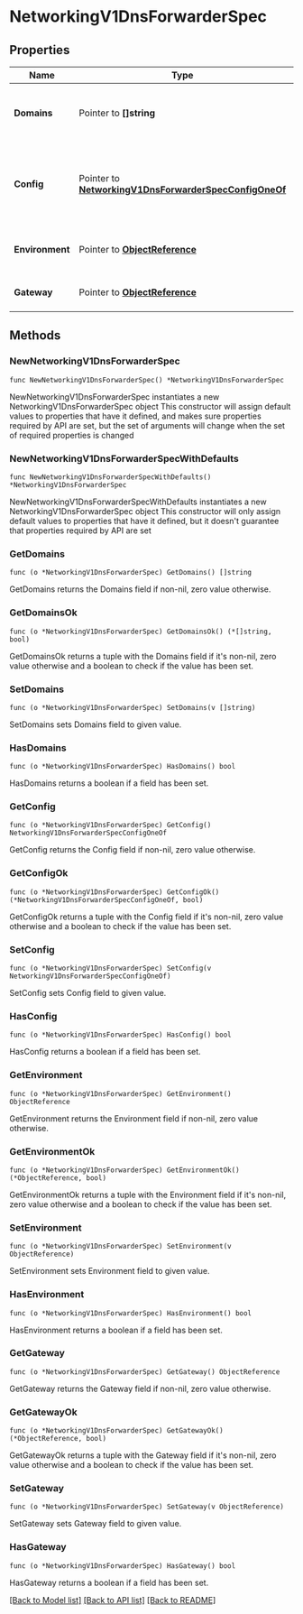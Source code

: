 # NetworkingV1DnsForwarderSpec

## Properties

Name | Type | Description | Notes
------------ | ------------- | ------------- | -------------
**Domains** | Pointer to **[]string** | List of domains for the DNS forwarder to use | [optional] 
**Config** | Pointer to [**NetworkingV1DnsForwarderSpecConfigOneOf**](NetworkingV1DnsForwarderSpecConfigOneOf.md) | The specific details of different kinds of configuration for DNS Forwarder. | [optional] 
**Environment** | Pointer to [**ObjectReference**](ObjectReference.md) | The environment to which this belongs. | [optional] 
**Gateway** | Pointer to [**ObjectReference**](ObjectReference.md) | The gateway to which this belongs. | [optional] 

## Methods

### NewNetworkingV1DnsForwarderSpec

`func NewNetworkingV1DnsForwarderSpec() *NetworkingV1DnsForwarderSpec`

NewNetworkingV1DnsForwarderSpec instantiates a new NetworkingV1DnsForwarderSpec object
This constructor will assign default values to properties that have it defined,
and makes sure properties required by API are set, but the set of arguments
will change when the set of required properties is changed

### NewNetworkingV1DnsForwarderSpecWithDefaults

`func NewNetworkingV1DnsForwarderSpecWithDefaults() *NetworkingV1DnsForwarderSpec`

NewNetworkingV1DnsForwarderSpecWithDefaults instantiates a new NetworkingV1DnsForwarderSpec object
This constructor will only assign default values to properties that have it defined,
but it doesn't guarantee that properties required by API are set

### GetDomains

`func (o *NetworkingV1DnsForwarderSpec) GetDomains() []string`

GetDomains returns the Domains field if non-nil, zero value otherwise.

### GetDomainsOk

`func (o *NetworkingV1DnsForwarderSpec) GetDomainsOk() (*[]string, bool)`

GetDomainsOk returns a tuple with the Domains field if it's non-nil, zero value otherwise
and a boolean to check if the value has been set.

### SetDomains

`func (o *NetworkingV1DnsForwarderSpec) SetDomains(v []string)`

SetDomains sets Domains field to given value.

### HasDomains

`func (o *NetworkingV1DnsForwarderSpec) HasDomains() bool`

HasDomains returns a boolean if a field has been set.

### GetConfig

`func (o *NetworkingV1DnsForwarderSpec) GetConfig() NetworkingV1DnsForwarderSpecConfigOneOf`

GetConfig returns the Config field if non-nil, zero value otherwise.

### GetConfigOk

`func (o *NetworkingV1DnsForwarderSpec) GetConfigOk() (*NetworkingV1DnsForwarderSpecConfigOneOf, bool)`

GetConfigOk returns a tuple with the Config field if it's non-nil, zero value otherwise
and a boolean to check if the value has been set.

### SetConfig

`func (o *NetworkingV1DnsForwarderSpec) SetConfig(v NetworkingV1DnsForwarderSpecConfigOneOf)`

SetConfig sets Config field to given value.

### HasConfig

`func (o *NetworkingV1DnsForwarderSpec) HasConfig() bool`

HasConfig returns a boolean if a field has been set.

### GetEnvironment

`func (o *NetworkingV1DnsForwarderSpec) GetEnvironment() ObjectReference`

GetEnvironment returns the Environment field if non-nil, zero value otherwise.

### GetEnvironmentOk

`func (o *NetworkingV1DnsForwarderSpec) GetEnvironmentOk() (*ObjectReference, bool)`

GetEnvironmentOk returns a tuple with the Environment field if it's non-nil, zero value otherwise
and a boolean to check if the value has been set.

### SetEnvironment

`func (o *NetworkingV1DnsForwarderSpec) SetEnvironment(v ObjectReference)`

SetEnvironment sets Environment field to given value.

### HasEnvironment

`func (o *NetworkingV1DnsForwarderSpec) HasEnvironment() bool`

HasEnvironment returns a boolean if a field has been set.

### GetGateway

`func (o *NetworkingV1DnsForwarderSpec) GetGateway() ObjectReference`

GetGateway returns the Gateway field if non-nil, zero value otherwise.

### GetGatewayOk

`func (o *NetworkingV1DnsForwarderSpec) GetGatewayOk() (*ObjectReference, bool)`

GetGatewayOk returns a tuple with the Gateway field if it's non-nil, zero value otherwise
and a boolean to check if the value has been set.

### SetGateway

`func (o *NetworkingV1DnsForwarderSpec) SetGateway(v ObjectReference)`

SetGateway sets Gateway field to given value.

### HasGateway

`func (o *NetworkingV1DnsForwarderSpec) HasGateway() bool`

HasGateway returns a boolean if a field has been set.


[[Back to Model list]](../README.md#documentation-for-models) [[Back to API list]](../README.md#documentation-for-api-endpoints) [[Back to README]](../README.md)


